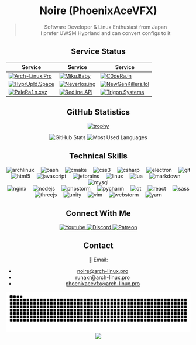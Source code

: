 <div align="center">

# Noire (PhoenixAceVFX)
> Software Developer & Linux Enthusiast from Japan  
> I prefer UWSM Hyprland and can convert configs to it

## Service Status

| Service | Service | Service |
|---------|---------|---------|
| [![Arch-Linux.Pro](https://uptime.betterstack.com/status-badges/v3/monitor/1psjj.svg)](https://status.arch-linux.pro) | [![Miku.Baby](https://uptime.betterstack.com/status-badges/v3/monitor/1psjl.svg)](https://status.arch-linux.pro) | [![C0deRa.in](https://uptime.betterstack.com/status-badges/v3/monitor/1htdf.svg)](https://status.arch-linux.pro) |
| [![HyprUpld.Space](https://uptime.betterstack.com/status-badges/v3/monitor/1tg12.svg)](https://status.arch-linux.pro) | [![Neverlos.ing](https://uptime.betterstack.com/status-badges/v3/monitor/1psjm.svg)](https://status.arch-linux.pro) | [![NewGenKillers.lol](https://uptime.betterstack.com/status-badges/v3/monitor/1pt55.svg)](https://status.arch-linux.pro) |
| [![PaleRa1n.xyz](https://uptime.betterstack.com/status-badges/v3/monitor/1psjn.svg)](https://status.arch-linux.pro) | [![Redline API](https://uptime.betterstack.com/status-badges/v3/monitor/1jo77.svg)](https://status.arch-linux.pro) | [![Trigon.Systems](https://uptime.betterstack.com/status-badges/v3/monitor/1htdw.svg)](https://status.arch-linux.pro) |

## GitHub Statistics
[![trophy](https://github-profile-trophy.vercel.app/?username=PhoenixAceVFX&theme=radical&row=1&column=5&no-frame=true)](https://github.com/ryo-ma/github-profile-trophy)

<div>
  <img src="https://github-readme-stats.vercel.app/api?username=phoenixacevfx&hide_title=false&hide_rank=false&show_icons=true&include_all_commits=true&count_private=true&disable_animations=false&theme=dracula&locale=en&hide_border=false" height="150" alt="GitHub Stats" />
  <img src="https://github-readme-stats.vercel.app/api/top-langs?username=phoenixacevfx&locale=en&hide_title=false&layout=compact&card_width=320&langs_count=5&theme=dracula&hide_border=false" height="150" alt="Most Used Languages" />
</div>

## Technical Skills

<div align="center">
  <img src="https://cdn.jsdelivr.net/gh/devicons/devicon/icons/archlinux/archlinux-original.svg" height="40" alt="archlinux" title="Arch Linux" />
  <img width="10" />
  <img src="https://cdn.jsdelivr.net/gh/devicons/devicon/icons/bash/bash-original.svg" height="40" alt="bash" title="Bash" />
  <img width="10" />
  <img src="https://cdn.jsdelivr.net/gh/devicons/devicon/icons/cmake/cmake-original.svg" height="40" alt="cmake" title="CMake" />
  <img width="10" />
  <img src="https://cdn.jsdelivr.net/gh/devicons/devicon/icons/css3/css3-original.svg" height="40" alt="css3" title="CSS3" />
  <img width="10" />
  <img src="https://cdn.jsdelivr.net/gh/devicons/devicon/icons/csharp/csharp-original.svg" height="40" alt="csharp" title="C#" />
  <img width="10" />
  <img src="https://cdn.jsdelivr.net/gh/devicons/devicon/icons/electron/electron-original.svg" height="40" alt="electron" title="Electron" />
  <img width="10" />
  <img src="https://cdn.jsdelivr.net/gh/devicons/devicon/icons/git/git-original.svg" height="40" alt="git" title="Git" />
</div>

<div align="center">
  <img src="https://cdn.jsdelivr.net/gh/devicons/devicon/icons/html5/html5-original.svg" height="40" alt="html5" title="HTML5" />
  <img width="10" />
  <img src="https://cdn.jsdelivr.net/gh/devicons/devicon/icons/javascript/javascript-original.svg" height="40" alt="javascript" title="JavaScript" />
  <img width="10" />
  <img src="https://cdn.jsdelivr.net/gh/devicons/devicon/icons/jetbrains/jetbrains-original.svg" height="40" alt="jetbrains" title="JetBrains" />
  <img width="10" />
  <img src="https://cdn.jsdelivr.net/gh/devicons/devicon/icons/linux/linux-original.svg" height="40" alt="linux" title="Linux" />
  <img width="10" />
  <img src="https://cdn.jsdelivr.net/gh/devicons/devicon/icons/lua/lua-original.svg" height="40" alt="lua" title="Lua" />
  <img width="10" />
  <img src="https://cdn.jsdelivr.net/gh/devicons/devicon/icons/markdown/markdown-original.svg" height="40" alt="markdown" title="Markdown" />
  <img width="10" />
  <img src="https://cdn.jsdelivr.net/gh/devicons/devicon/icons/mysql/mysql-original.svg" height="40" alt="mysql" title="MySQL" />
</div>

<div align="center">
  <img src="https://cdn.jsdelivr.net/gh/devicons/devicon/icons/nginx/nginx-original.svg" height="40" alt="nginx" title="Nginx" />
  <img width="10" />
  <img src="https://cdn.jsdelivr.net/gh/devicons/devicon/icons/nodejs/nodejs-original.svg" height="40" alt="nodejs" title="Node.js" />
  <img width="10" />
  <img src="https://cdn.jsdelivr.net/gh/devicons/devicon/icons/phpstorm/phpstorm-original.svg" height="40" alt="phpstorm" title="PhpStorm" />
  <img width="10" />
  <img src="https://cdn.jsdelivr.net/gh/devicons/devicon/icons/pycharm/pycharm-original.svg" height="40" alt="pycharm" title="PyCharm" />
  <img width="10" />
  <img src="https://cdn.jsdelivr.net/gh/devicons/devicon/icons/qt/qt-original.svg" height="40" alt="qt" title="Qt" />
  <img width="10" />
  <img src="https://cdn.jsdelivr.net/gh/devicons/devicon/icons/react/react-original.svg" height="40" alt="react" title="React" />
  <img width="10" />
  <img src="https://cdn.jsdelivr.net/gh/devicons/devicon/icons/sass/sass-original.svg" height="40" alt="sass" title="Sass" />
</div>

<div align="center">
  <img src="https://cdn.jsdelivr.net/gh/devicons/devicon/icons/threejs/threejs-original.svg" height="40" alt="threejs" title="Three.js" />
  <img width="10" />
  <img src="https://cdn.jsdelivr.net/gh/devicons/devicon/icons/unity/unity-original.svg" height="40" alt="unity" title="Unity" />
  <img width="10" />
  <img src="https://cdn.jsdelivr.net/gh/devicons/devicon/icons/vim/vim-original.svg" height="40" alt="vim" title="Vim" />
  <img width="10" />
  <img src="https://cdn.jsdelivr.net/gh/devicons/devicon/icons/webstorm/webstorm-original.svg" height="40" alt="webstorm" title="WebStorm" />
  <img width="10" />
  <img src="https://cdn.jsdelivr.net/gh/devicons/devicon/icons/yarn/yarn-original.svg" height="40" alt="yarn" title="Yarn" />
</div>

## Connect With Me

<div align="center">
  <a href="https://youtube.com/@PhoenixAceVFX" target="_blank">
    <img src="https://img.shields.io/static/v1?message=Youtube&logo=youtube&label=&color=FF0000&logoColor=white&labelColor=&style=for-the-badge" height="35" alt="Youtube" />
  </a>
  <a href="https://discord.com/users/1016895892055396484" target="_blank">
    <img src="https://img.shields.io/static/v1?message=Discord&logo=discord&label=&color=7289DA&logoColor=white&labelColor=&style=for-the-badge" height="35" alt="Discord" />
  </a>
  <a href="https://patreon.com/PhoenixAceVFX" target="_blank">
    <img src="https://img.shields.io/static/v1?message=Patreon&logo=patreon&label=&color=F96854&logoColor=white&labelColor=&style=for-the-badge" height="35" alt="Patreon" />
  </a>
</div>

## Contact
📧 Email:
- noire@arch-linux.pro
- runaxr@arch-linux.pro
- phoenixacevfx@arch-linux.pro

<img src="https://raw.githubusercontent.com/phoenixacevfx/phoenixacevfx/output/snake.svg" alt="Snake animation" />

<img src="https://count.getloli.com/@PhoenixAceVFX?name=PhoenixAceVFX&theme=booru-touhoulat&padding=7&offset=0&align=center&scale=1&pixelated=1&darkmode=auto">

</div>
